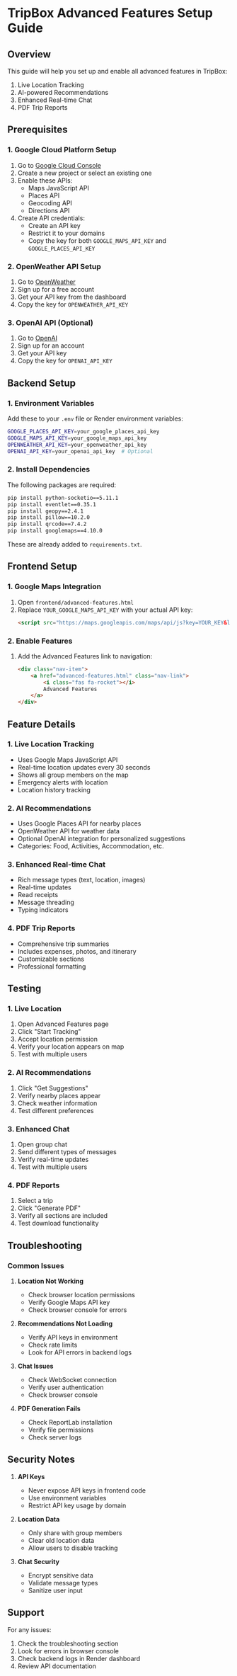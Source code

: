 # TripBox Advanced Features Setup Guide

## Overview
This guide will help you set up and enable all advanced features in TripBox:
1. Live Location Tracking
2. AI-powered Recommendations
3. Enhanced Real-time Chat
4. PDF Trip Reports

## Prerequisites

### 1. Google Cloud Platform Setup
1. Go to [Google Cloud Console](https://console.cloud.google.com/)
2. Create a new project or select an existing one
3. Enable these APIs:
   - Maps JavaScript API
   - Places API
   - Geocoding API
   - Directions API
4. Create API credentials:
   - Create an API key
   - Restrict it to your domains
   - Copy the key for both `GOOGLE_MAPS_API_KEY` and `GOOGLE_PLACES_API_KEY`

### 2. OpenWeather API Setup
1. Go to [OpenWeather](https://openweathermap.org/)
2. Sign up for a free account
3. Get your API key from the dashboard
4. Copy the key for `OPENWEATHER_API_KEY`

### 3. OpenAI API (Optional)
1. Go to [OpenAI](https://platform.openai.com/)
2. Sign up for an account
3. Get your API key
4. Copy the key for `OPENAI_API_KEY`

## Backend Setup

### 1. Environment Variables
Add these to your `.env` file or Render environment variables:
```bash
GOOGLE_PLACES_API_KEY=your_google_places_api_key
GOOGLE_MAPS_API_KEY=your_google_maps_api_key
OPENWEATHER_API_KEY=your_openweather_api_key
OPENAI_API_KEY=your_openai_api_key  # Optional
```

### 2. Install Dependencies
The following packages are required:
```bash
pip install python-socketio==5.11.1
pip install eventlet==0.35.1
pip install geopy==2.4.1
pip install pillow==10.2.0
pip install qrcode==7.4.2
pip install googlemaps==4.10.0
```

These are already added to `requirements.txt`.

## Frontend Setup

### 1. Google Maps Integration
1. Open `frontend/advanced-features.html`
2. Replace `YOUR_GOOGLE_MAPS_API_KEY` with your actual API key:
   ```html
   <script src="https://maps.googleapis.com/maps/api/js?key=YOUR_KEY&libraries=places"></script>
   ```

### 2. Enable Features
1. Add the Advanced Features link to navigation:
   ```html
   <div class="nav-item">
       <a href="advanced-features.html" class="nav-link">
           <i class="fas fa-rocket"></i>
           Advanced Features
       </a>
   </div>
   ```

## Feature Details

### 1. Live Location Tracking
- Uses Google Maps JavaScript API
- Real-time location updates every 30 seconds
- Shows all group members on the map
- Emergency alerts with location
- Location history tracking

### 2. AI Recommendations
- Uses Google Places API for nearby places
- OpenWeather API for weather data
- Optional OpenAI integration for personalized suggestions
- Categories: Food, Activities, Accommodation, etc.

### 3. Enhanced Real-time Chat
- Rich message types (text, location, images)
- Real-time updates
- Read receipts
- Message threading
- Typing indicators

### 4. PDF Trip Reports
- Comprehensive trip summaries
- Includes expenses, photos, and itinerary
- Customizable sections
- Professional formatting

## Testing

### 1. Live Location
1. Open Advanced Features page
2. Click "Start Tracking"
3. Accept location permission
4. Verify your location appears on map
5. Test with multiple users

### 2. AI Recommendations
1. Click "Get Suggestions"
2. Verify nearby places appear
3. Check weather information
4. Test different preferences

### 3. Enhanced Chat
1. Open group chat
2. Send different types of messages
3. Verify real-time updates
4. Test with multiple users

### 4. PDF Reports
1. Select a trip
2. Click "Generate PDF"
3. Verify all sections are included
4. Test download functionality

## Troubleshooting

### Common Issues

1. **Location Not Working**
   - Check browser location permissions
   - Verify Google Maps API key
   - Check browser console for errors

2. **Recommendations Not Loading**
   - Verify API keys in environment
   - Check rate limits
   - Look for API errors in backend logs

3. **Chat Issues**
   - Check WebSocket connection
   - Verify user authentication
   - Check browser console

4. **PDF Generation Fails**
   - Check ReportLab installation
   - Verify file permissions
   - Check server logs

## Security Notes

1. **API Keys**
   - Never expose API keys in frontend code
   - Use environment variables
   - Restrict API key usage by domain

2. **Location Data**
   - Only share with group members
   - Clear old location data
   - Allow users to disable tracking

3. **Chat Security**
   - Encrypt sensitive data
   - Validate message types
   - Sanitize user input

## Support

For any issues:
1. Check the troubleshooting section
2. Look for errors in browser console
3. Check backend logs in Render dashboard
4. Review API documentation 